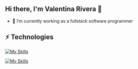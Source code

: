 ## Hi there, I'm Valentina Rivera 👋
- 🔭 I’m currently working as a fullstack software programmer

  
## ⚡ Technologies

[![My Skills](https://skillicons.dev/icons?i=java,spring,vue,nuxtjs,py,js,nodejs,mysql,postgres,docker,gradle,maven)](https://skillicons.dev)

[![My Skills](https://skillicons.dev/icons?i=git,github,vscode,linux,postman,idea)](https://skillicons.dev)


<!--
**valentinarvpe/valentinarvpe** is a ✨ _special_ ✨ repository because its `README.md` (this file) appears on your GitHub profile.

Here are some ideas to get you started:

- 🔭 I’m currently working on ...
- 🌱 I’m currently learning ...
- 👯 I’m looking to collaborate on ...
- 🤔 I’m looking for help with ...
- 💬 Ask me about ...
- 📫 How to reach me: ...
- 😄 Pronouns: ...
- ⚡ Fun fact: ...
-->
